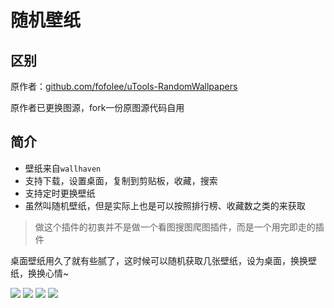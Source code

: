 # 随机壁纸

## 区别
原作者：[github.com/fofolee/uTools-RandomWallpapers](https://github.com/fofolee/uTools-RandomWallpapers)

原作者已更换图源，fork一份原图源代码自用

## 简介

- 壁纸来自`wallhaven`
- 支持下载，设置桌面，复制到剪贴板，收藏，搜索
- 支持定时更换壁纸
- 虽然叫随机壁纸，但是实际上也是可以按照排行榜、收藏数之类的来获取


>做这个插件的初衷并不是做一个看图搜图爬图插件，而是一个用完即走的插件

桌面壁纸用久了就有些腻了，这时候可以随机获取几张壁纸，设为桌面，换换壁纸，换换心情~


![](https://s2.loli.net/2022/03/27/xKVmw9JOADRqkHF.jpg)
![](https://s2.loli.net/2022/03/27/65n9CvSIdUieb8R.jpg)
![](https://s2.loli.net/2022/03/27/ix6Z7kdlAabUmwL.jpg)
![](https://s2.loli.net/2022/03/27/Ymr1TiSHa8FeUbh.jpg)
